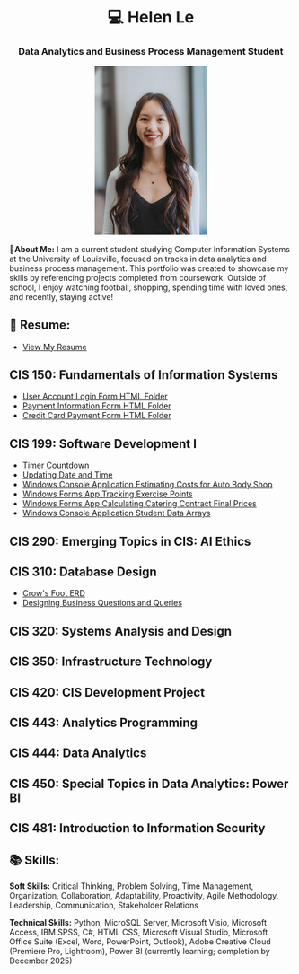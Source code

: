 <h1 align="center"> 💻 Helen Le </h1>
<h3 align="center"> Data Analytics and Business Process Management Student</h3>

<p align="center">
<img src="Helen_Le_Headshot.jpg" alt="Helen Le" width="200"/>
</p>

💭**About Me:** I am a current student studying Computer Information Systems at the University of Louisville, focused on tracks in data analytics and business process management. This portfolio was created to showcase my skills by referencing projects completed from coursework. Outside of school, I enjoy watching football, shopping, spending time with loved ones, and recently, staying active!

## 📄 Resume: 
- [View My Resume](Helen_Le_Resume.pdf)

## CIS 150: Fundamentals of Information Systems
- [User Account Login Form HTML Folder](./User_Account_Login_Form/)
- [Payment Information Form HTML Folder](./payment_information_form/)
- [Credit Card Payment Form HTML Folder](./credit_card_payment_form/)
## CIS 199: Software Development I
- [Timer Countdown](./timer_countdown/)
- [Updating Date and Time](./updated_date_and_time)
- [Windows Console Application Estimating Costs for Auto Body Shop](./console_auto_price_quote_calc/)
- [Windows Forms App Tracking Exercise Points](./form_track_points/)
- [Windows Forms App Calculating Catering Contract Final Prices](./form_contract_calc/)
- [Windows Console Application Student Data Arrays](./console_student_data_array/)
## CIS 290: Emerging Topics in CIS: AI Ethics
## CIS 310: Database Design
- [Crow's Foot ERD](CIS_310_E4_Helen_Le.pdf)
- [Designing Business Questions and Queries](CIS_310_Designing_Business_Questions_and_Queries.pdf)
## CIS 320: Systems Analysis and Design
## CIS 350: Infrastructure Technology
## CIS 420: CIS Development Project
## CIS 443: Analytics Programming
## CIS 444: Data Analytics
## CIS 450: Special Topics in Data Analytics: Power BI
## CIS 481: Introduction to Information Security


## 📚 Skills:

**Soft Skills:** Critical Thinking, Problem Solving, Time Management, Organization, Collaboration, Adaptability, Proactivity, Agile Methodology, Leadership, Communication, Stakeholder Relations

**Technical Skills:** Python, MicroSQL Server, Microsoft Visio, Microsoft Access, IBM SPSS, C#, HTML CSS, Microsoft Visual Studio, Microsoft Office Suite (Excel, Word, PowerPoint, Outlook), Adobe Creative Cloud (Premiere Pro, Lightroom), Power BI (currently learning; completion by December 2025)
<!--
**helenle3/helenle3** is a ✨ _special_ ✨ repository because its `README.md` (this file) appears on your GitHub profile.

Here are some ideas to get you started:

- 🔭 I’m currently working on ...
- 🌱 I’m currently learning ...
- 👯 I’m looking to collaborate on ...
- 🤔 I’m looking for help with ...
- 💬 Ask me about ...
- 📫 How to reach me: ...
- 😄 Pronouns: ...
- ⚡ Fun fact: ...
-->

